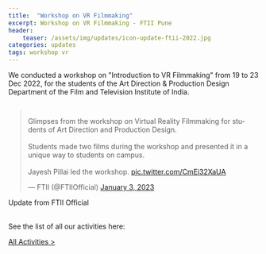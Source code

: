 ```yaml
---
title:  "Workshop on VR Filmmaking"
excerpt: Workshop on VR Filmmaking - FTII Pune
header:
    teaser: /assets/img/updates/icon-update-ftii-2022.jpg
categories: updates
tags: workshop vr
---
```


We conducted a workshop on "Introduction to VR Filmmaking" from 19 to 23 Dec 2022, 
for the students of the Art Direction & Production Design Department of the Film and Television Institute of India.

<div style="  display: flex; justify-content: left;">
<blockquote class="twitter-tweet"><p lang="en" dir="ltr">Glimpses from the workshop on Virtual Reality Filmmaking for students of Art Direction and Production Design.<br><br>Students made two films during the workshop and presented it in a unique way to students on campus.<br><br>Jayesh Pillai led the workshop. <a href="https://t.co/CmEi32XaUA">pic.twitter.com/CmEi32XaUA</a></p>&mdash; FTII (@FTIIOfficial) <a href="https://twitter.com/FTIIOfficial/status/1610118729823834112?ref_src=twsrc%5Etfw">January 3, 2023</a></blockquote> <script async src="https://platform.twitter.com/widgets.js" charset="utf-8"></script>
</div>

<figcaption style="text-align: left;">Update from FTII Official</figcaption>
<br>

See the list of all our activities here:
<div class="home-button">
<a href="{{ site.baseurl }}/activities">All Activities ></a>
</div>

<br>